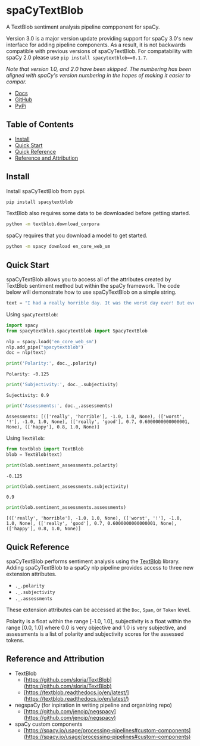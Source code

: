 # spaCyTextBlob

A TextBlob sentiment analysis pipeline compponent for spaCy. 

Version 3.0 is a major version update providing support for spaCy 3.0's new interface for adding pipeline components. As a result, it is not backwards compatible with previous versions of spaCyTextBlob. For compatability with spaCy 2.0 please use `pip install spacytextblob==0.1.7`.

*Note that version 1.0, and 2.0 have been skipped. The numbering has been aligned with spaCy's version numbering in the hopes of making it easier to compar.*

- [Docs](https://spacytextblob.netlify.app/)
- [GitHub](https://github.com/SamEdwardes/spaCyTextBlob)
- [PyPi](https://pypi.org/project/spacytextblob/)

## Table of Contents

- [Install](#install)
- [Quick Start](#quick-start)
- [Quick Reference](#quick-reference)
- [Reference and Attribution](#reference-and-attribution)

## Install

Install spaCyTextBlob from pypi.

```bash
pip install spacytextblob
```

TextBlob also requires some data to be downloaded before getting started.

```bash
python -m textblob.download_corpora
```

spaCy requires that you download a model to get started.

```bash
python -m spacy download en_core_web_sm
```

## Quick Start

spaCyTextBlob allows you to access all of the attributes created by TextBlob sentiment method but within the spaCy framework. The code below will demonstrate how to use spaCyTextBlob on a simple string.


```python
text = "I had a really horrible day. It was the worst day ever! But every now and then I have a really good day that makes me happy."
```

Using `spaCyTextBlob`:


```python
import spacy
from spacytextblob.spacytextblob import SpacyTextBlob

nlp = spacy.load('en_core_web_sm')
nlp.add_pipe("spacytextblob")
doc = nlp(text)
```


```python
print('Polarity:', doc._.polarity)
```

    Polarity: -0.125
    


```python
print('Subjectivity:', doc._.subjectivity)
```

    Sujectivity: 0.9
    


```python
print('Assessments:', doc._.assessments)
```

    Assessments: [(['really', 'horrible'], -1.0, 1.0, None), (['worst', '!'], -1.0, 1.0, None), (['really', 'good'], 0.7, 0.6000000000000001, None), (['happy'], 0.8, 1.0, None)]
    

Using `TextBlob`:


```python
from textblob import TextBlob
blob = TextBlob(text)
```


```python
print(blob.sentiment_assessments.polarity)
```

    -0.125



```python
print(blob.sentiment_assessments.subjectivity)
```

    0.9



```python
print(blob.sentiment_assessments.assessments)
```

    [(['really', 'horrible'], -1.0, 1.0, None), (['worst', '!'], -1.0, 1.0, None), (['really', 'good'], 0.7, 0.6000000000000001, None), (['happy'], 0.8, 1.0, None)]


## Quick Reference

spaCyTextBlob performs sentiment analysis using the [TextBlob](https://textblob.readthedocs.io/en/dev/quickstart.html) library. Adding spaCyTextBlob to a spaCy nlp pipeline provides access to three new extension attributes.

- `._.polarity`
- `._.subjectivity`
- `._.assessments`

These extension attributes can be accessed at the `Doc`, `Span`, or `Token` level.

Polarity is a float within the range [-1.0, 1.0], subjectivity is a float within the range [0.0, 1.0] where 0.0 is very objective and 1.0 is very subjective, and assessments is a list of polarity and subjectivity scores for the assessed tokens.

## Reference and Attribution

- TextBlob
    - [https://github.com/sloria/TextBlob](https://github.com/sloria/TextBlob)
    - [https://textblob.readthedocs.io/en/latest/](https://textblob.readthedocs.io/en/latest/)
- negspaCy (for inpiration in writing pipeline and organizing repo)
    - [https://github.com/jenojp/negspacy](https://github.com/jenojp/negspacy)
- spaCy custom components
    - [https://spacy.io/usage/processing-pipelines#custom-components](https://spacy.io/usage/processing-pipelines#custom-components)
